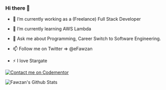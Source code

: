 ### Hi there 👋



- 🔭  I’m currently working as a (Freelance) Full Stack Developer
- 🌱  I’m currently learning AWS Lambda

- 💬  Ask me about Programming, Career Switch to Software Engineering. 
- 📫  Follow me on Twitter => @eFawzan 
- ⚡   I love Stargate

[![Contact me on Codementor](https://www.codementor.io/m-badges/fawzanm/book-session.svg)](https://www.codementor.io/@fawzanm?refer=badge)


![Fawzan's Github Stats](https://github-readme-stats.vercel.app/api?username=fawzanm&count_private=true&show_icons=true&include_all_commits=true)

